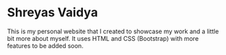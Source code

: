 # Shreyas Vaidya
This is my personal website that I created to showcase my work and a little bit more about myself. It uses HTML and CSS (Bootstrap) with more features to be added soon.

